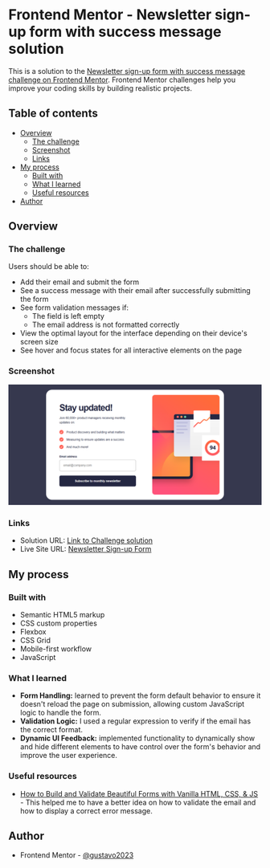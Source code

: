 # Frontend Mentor - Newsletter sign-up form with success message solution

This is a solution to the [Newsletter sign-up form with success message challenge on Frontend Mentor](https://www.frontendmentor.io/challenges/newsletter-signup-form-with-success-message-3FC1AZbNrv). Frontend Mentor challenges help you improve your coding skills by building realistic projects.

## Table of contents

- [Overview](#overview)
  - [The challenge](#the-challenge)
  - [Screenshot](#screenshot)
  - [Links](#links)
- [My process](#my-process)
  - [Built with](#built-with)
  - [What I learned](#what-i-learned)
  - [Useful resources](#useful-resources)
- [Author](#author)

## Overview

### The challenge

Users should be able to:

- Add their email and submit the form
- See a success message with their email after successfully submitting the form
- See form validation messages if:
  - The field is left empty
  - The email address is not formatted correctly
- View the optimal layout for the interface depending on their device's screen size
- See hover and focus states for all interactive elements on the page

### Screenshot

![Screencapture of live site](./design/screencapture.png)

### Links

- Solution URL: [Link to Challenge solution](https://www.frontendmentor.io/solutions/newsletter-sign-up-form-with-success-message-uW7kvzJdoB)
- Live Site URL: [Newsletter Sign-up Form](https://gustavo2023.github.io/newsletter-sign-up-form/)

## My process

### Built with

- Semantic HTML5 markup
- CSS custom properties
- Flexbox
- CSS Grid
- Mobile-first workflow
- JavaScript

### What I learned

- **Form Handling:** learned to prevent the form default behavior to ensure it doesn't reload the page on submission, allowing custom JavaScript logic to handle the form.
- **Validation Logic:** I used a regular expression to verify if the email has the correct format.
- **Dynamic UI Feedback:** implemented functionality to dynamically show and hide different elements to have control over the form's behavior and improve the user experience.

### Useful resources

- [How to Build and Validate Beautiful Forms with Vanilla HTML, CSS, & JS](https://www.freecodecamp.org/news/build-and-validate-beautiful-forms-with-vanilla-html-css-js/) - This helped me to have a better idea on how to validate the email and how to display a correct error message.

## Author

- Frontend Mentor - [@gustavo2023](https://www.frontendmentor.io/profile/gustavo2023)
